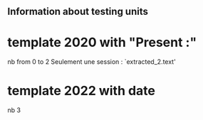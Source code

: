 ## Information about testing units
# template 2020 with "Present :"
nb from 0 to 2
Seulement une session :  `extracted_2.text'
# template 2022 with date
nb 3

